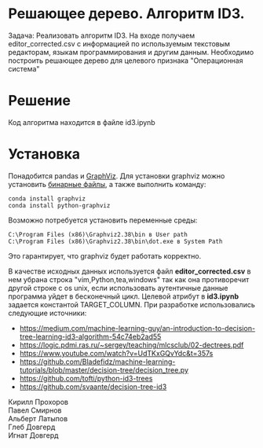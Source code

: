 # Решающее дерево. Алгоритм ID3.
Задача: Реализовать алгоритм ID3. На входе получаем editor_corrected.csv с информацией по используемым текстовым редакторам, 
языкам программирования и другим данным. Необходимо построить решающее дерево для целевого признака "Операционная система"

# Решение
Код алгоритма находится в файле id3.ipynb

# Установка
Понадобится pandas и [GraphViz](https://www.graphviz.org/).
Для установки graphviz можно установить [бинарные файлы](https://graphviz.gitlab.io/_pages/Download/Download_windows.html),
а также выполнить команду:
```
conda install graphviz
conda install python-graphviz
```
Возможно  потребуется установить переменные среды:
```
C:\Program Files (x86)\Graphviz2.38\bin в User path
C:\Program Files (x86)\Graphviz2.38\bin\dot.exe в System Path
```
Это гарантирует, что graphviz будет работать корректно.

В качестве исходных данных используется файл **editor_corrected.csv** в нем убрана строка "vim,Python,tea,windows" так как она противоречит другой строке с os unix, если использовать аутентичные данные программа уйдет в бесконечный цикл. Целевой атрибут в **id3.ipynb** задается константой TARGET_COLUMN.
При разработке использовались следующие источники:
- https://medium.com/machine-learning-guy/an-introduction-to-decision-tree-learning-id3-algorithm-54c74eb2ad55
- https://logic.pdmi.ras.ru/~sergey/teaching/mlcsclub/02-dectrees.pdf
- https://www.youtube.com/watch?v=UdTKxGQvYdc&t=357s
- https://github.com/Bladefidz/machine-learning-tutorials/blob/master/decision-tree/decision_tree.py
- https://github.com/tofti/python-id3-trees
- https://github.com/svaante/decision-tree-id3


Кирилл Прохоров<br>
Павел Смирнов<br>
Альберт Латыпов<br>
Глеб Довгерд<br>
Игнат Довгерд<br>
